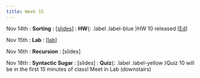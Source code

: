 ```yaml
---
title: Week 15
---
```


Nov 14th
: **Sorting**
  : [[slides](https://docs.google.com/presentation/d/11DZ5vUT7B--Qhe8sRmQw_5OxnQ14gxQ5/edit?usp=sharing&ouid=114310739312164916072&rtpof=true&sd=true)]
: **HW**{: .label .label-blue }HW 10 released [[Ed](https://edstem.org/us/courses/24414/lessons/48121/slides/274278)]

Nov 15th
: **Lab**
  : [[lab](https://edstem.org/us/courses/24414/lessons/48166/slides/275142)]

Nov 16th
: **Recursion**
  : [slides]

Nov 18th
: **Syntactic Sugar**
  : [slides]
: **Quiz**{: .label .label-yellow }Quiz 10 will be in the first 15 minutes of class! Meet in Lab (downstairs)

